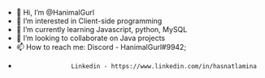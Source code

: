 - 👋 Hi, I’m @HanimalGurl
- 👀 I’m interested in Client-side programming
- 🌱 I’m currently learning Javascript, python, MySQL
- 💞️ I’m looking to collaborate on Java projects
- 📫 How to reach me: 
									   Discord - HanimalGurl#9942;
-                    Linkedin - https://www.linkedin.com/in/hasnatlamina

<!---
HanimalGurl/HanimalGurl is a ✨ special ✨ repository because its `README.md` (this file) appears on your GitHub profile.
You can click the Preview link to take a look at your changes.
--->

